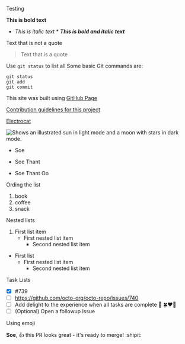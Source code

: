 Testing

**This is bold text**
* *This is italic text* *
***This is bold and italic text***

 Text that is not a quote
 > Text that is a quote

Use `git status` to list all
Some basic Git commands are:
```
git status
git add
git commit
```

This site was built using [GitHub Page](https://pages.github.com/)

[Contribution guidelines for this project](docs/CONTRIBUTING.md)

[Electrocat](/assets/images/electrocat.png)

<picture>
  <source media="(prefers-color-scheme: dark)" srcset="https://user-images.githubusercontent.com/25423296/163456776-7f95b81a-f1ed-45f7-b7ab-8fa810d529fa.png">
  <source media="(prefers-color-scheme: light)" srcset="https://user-images.githubusercontent.com/25423296/163456779-a8556205-d0a5-45e2-ac17-42d089e3c3f8.png">
  <img alt="Shows an illustrated sun in light mode and a moon with stars in dark mode." src="https://user-images.githubusercontent.com/25423296/163456779-a8556205-d0a5-45e2-ac17-42d089e3c3f8.png">
</picture>

- Soe
* Soe Thant
+ Soe Thant Oo

Ording the list
1. book
1. coffee
1. snack

Nested lists
1. First list item
   - First nested list item
     - Second nested list item
- First list
  - First nested list item
    - Second nested list item

Task Lists
- [x] #739
- [ ] https://github.com/octo-org/octo-repo/issues/740
- [ ] Add delight to the experience when all tasks are complete :tada: 🍀❤️🥰
- [ ] \(Optional) Open a followup issue

Using emoji

**Soe**, :+1: this PR looks great - it's ready to merge! :shipit:


